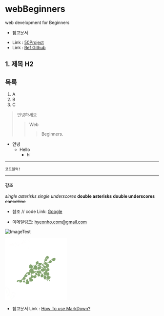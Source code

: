 # webBeginners
web development for Beginners
* 참고문서
- Link : [50Project][LearingURL]
- Link : [Ref Github][gitURL]

[LearingURL]: https://www.udemy.com/course/50-projects-50-days/
[gitURL]: https://github.com/bradtraversy/50projects50days

## 1. 제목 H2


## 목록

1. A
2. B
3. C

> 안녕하세요
> > Web
> > > Beginners.

+ 안녕
  + Hello
    + hi
--------------------------
```
코드블럭!
```
------------------
#### 강조
*single asterisks*
_single underscores_
**double asterisks**
__double underscores__
~~cancelline~~

* 참조
// code
Link: [Google][googlelink]

[googlelink]: https://google.com "Go google"


* 이메일링크: <hyeonho.com@gmail.com>

![ImageTest]()

<img src="/terrarium/images/plant1.png" width="40%" height="30%" title="px(픽셀) 크기 설정" alt="plant"></img>


* 참고문서
Link : [How To use MarkDown?][linkTest]

[linkTest]: https://gist.github.com/ihoneymon/652be052a0727ad59601
